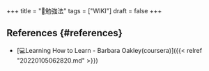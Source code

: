 +++
title = "📝勉強法"
tags = ["WIKI"]
draft = false
+++

## References {#references}

-   [💻Learning How to Learn - Barbara Oakley(coursera)]({{< relref "20220105062820.md" >}})
